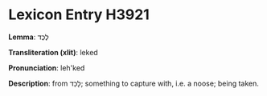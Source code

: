# Lexicon Entry H3921

**Lemma**: לֶכֶד

**Transliteration (xlit)**: leked

**Pronunciation**: leh'ked

**Description**:
from לָכַד; something to capture with, i.e. a noose; being taken.
